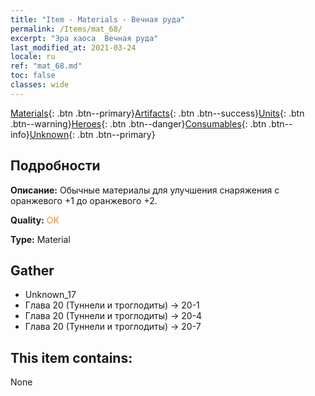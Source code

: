```yaml
---
title: "Item - Materials - Вечная руда"
permalink: /Items/mat_68/
excerpt: "Эра хаоса  Вечная руда"
last_modified_at: 2021-03-24
locale: ru
ref: "mat_68.md"
toc: false
classes: wide
---
```

 [Materials](/ru/Items/){: .btn .btn--primary}[Artifacts](/ru/Items/Artifacts/){: .btn .btn--success}[Units](/ru/Items/Units/){: .btn .btn--warning}[Heroes](/ru/Items/Heroes/){: .btn .btn--danger}[Consumables](/ru/Items/Consumables/){: .btn .btn--info}[Unknown](/ru/Items/Unknown/){: .btn .btn--primary}

## Подробности
 **Описание:** Обычные материалы для улучшения снаряжения c оранжевого +1 до оранжевого +2.

 **Quality:** <span style="color: #FF8C00">OK</span>

 **Type:** Material

## Gather

*    Unknown_17 
*    Глава 20 (Туннели и троглодиты) -> 20-1 
*    Глава 20 (Туннели и троглодиты) -> 20-4 
*    Глава 20 (Туннели и троглодиты) -> 20-7 

## This item contains:

  None

